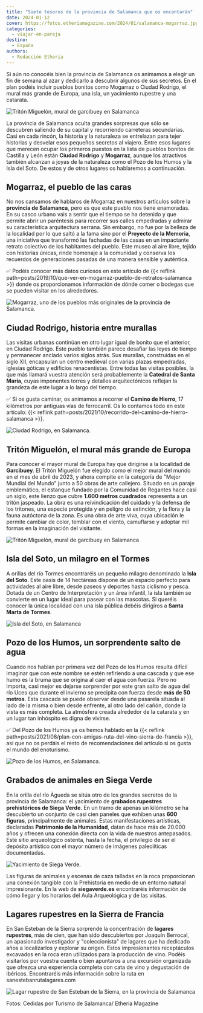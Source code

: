 ```yaml
---
title: "Siete tesoros de la provincia de Salamanca que os encantarán"
date: 2024-01-12
cover: https://fotos.etheriamagazine.com/2024/01/salamanca-mogarraz.jpg
categories: 
  - viajar-en-pareja
destino: 
  - España
authors: 
  - Redacción Etheria
---
```


Si aún no conocéis bien la provincia de Salamanca os animamos a elegir un fin de semana 
al azar y dedicarlo a descubrir algunos de sus secretos. En el plan podéis incluir 
pueblos bonitos como Mogarraz o Ciudad Rodrigo, el mural más grande de Europa, una isla, 
un yacimiento rupestre y una catarata. 

![Tritón Miguelón, mural de garcibuey en Salamanca](https://fotos.etheriamagazine.com/2024/01/salamanca-Triton-Miguelon.jpg "Tritón Miguelón, el mural más grande Europa.")

La provincia de Salamanca oculta grandes sorpresas que sólo se descubren saliendo de su 
capital y recorriendo carreteras secundarias. Casi en cada rincón, la historia y la 
naturaleza se entrelazan para tejer historias y desvelar esos pequeños secretos al 
viajero. Entre esos lugares que merecen ocupar los primeros puestos en la lista de 
pueblos bonitos de Castilla y León están **Ciudad Rodrigo** y **Mogarraz**, aunque los 
atractivos también alcanzan a joyas de la naturaleza como el Pozo de los Humos y la Isla 
del Soto. De estos y de otros lugares os hablaremos a continuación. 

## Mogarraz, el pueblo de las caras

No nos cansamos de hablaros de Mogarraz en nuestros artículos sobre la **provincia de 
Salamanca**, pero es que este pueblo nos tiene enamoradas. En su casco urbano vais a 
sentir que el tiempo se ha detenido y que permite abrir un paréntesis para recorrer sus 
calles empedradas y admirar su característica arquitectura serrana. Sin embargo, no fue 
por la belleza de la localidad por lo que saltó a la fama sino por el **Proyecto de la 
Memoria**, una iniciativa que transformó las fachadas de las casas en un impactante 
retrato colectivo de los habitantes del pueblo. Este museo al aire libre, tejido con 
historias únicas, rinde homenaje a la comunidad y conserva los recuerdos de generaciones 
pasadas de una manera sensible y auténtica. 

✅ Podéis conocer más datos curiosos en este artículo de {{< reflink 
path=posts/2019/10/que-ver-en-mogarraz-pueblo-de-retratos-salamanca >}} donde os 
proporcionamos información de dónde comer o bodegas que se pueden visitar en los 
alrededores. 

![Mogarraz, uno de los pueblos más originales de la provincia de Salamanca.](https://fotos.etheriamagazine.com/2024/01/salamanca-mogarraz.jpg "Mogarraz, uno de los pueblos más originales de Salamanca.")

## Ciudad Rodrigo, historia entre murallas

Las visitas urbanas continúan en otro lugar igual de bonito que el anterior, en Ciudad 
Rodrigo. Este pueblo también parece desafiar las leyes de tiempo y permanecer anclado 
varios siglos atrás. Sus murallas, construidas en el siglo XII, encapsulan un centro 
medieval con varias plazas empedradas, iglesias góticas y edificios renacentistas. Entre 
todas las visitas posibles, la que más llamará vuestra atención será probablemente la 
**Catedral de Santa María**, cuyas imponentes torres y detalles arquitectónicos reflejan 
la grandeza de este lugar a lo largo del tiempo. 

✅ Si os gusta caminar, os animamos a recorrer el **Camino de Hierro**, 17 kilómetros por 
antiguas vías de ferrocarril. Os lo contamos todo en este artículo: {{< reflink 
path=posts/2021/10/recorrido-del-camino-de-hierro-salamanca >}}. 

![Ciudad Rodrigo, en Salamanca.](https://fotos.etheriamagazine.com/2024/01/salamanca-Ciudad-Rodrigo.jpg "Ciudad Rodrigo, en Salamanca.")

## Tritón Miguelón, el mural más grande de Europa

Para conocer el mayor mural de Europa hay que dirigirse a la localidad de **Garcibuey**. 
El Tritón Miguelón fue elegido como el mejor mural del mundo en el mes de abril de 2023, 
y ahora compite en la categoría de "Mejor Mundial del Mundo" junto a 50 obras de arte 
callejero. Situado en un paraje emblemático, el estanque fundado por la Comunidad de 
Regantes hace casi un siglo, este lienzo que cubre **1.600 metros cuadrados** representa 
a un tritón jaspeado. La obra es una reivindicación del cuidado y la defensa de los 
tritones, una especie protegida y en peligro de extinción, y la flora y la fauna 
autóctona de la zona. Es una obra de arte viva, cuya ubicación le permite cambiar de 
color, temblar con el viento, camuflarse y adoptar mil formas en la imaginación del 
visitante. 

![Tritón Miguelón, mural de garcibuey en Salamanca](https://fotos.etheriamagazine.com/2024/01/salamanca-Triton-Miguelon.jpg "Tritón Miguelón.")

## Isla del Soto, un milagro en el Tormes

A orillas del río Tormes encontraréis un pequeño milagro denominado la **Isla del 
Soto**. Este oasis de 14 hectáreas dispone de un espacio perfecto para actividades al 
aire libre, desde paseos y deportes hasta ciclismo y pesca. Dotada de un Centro de 
Interpretación y un área infantil, la isla también se convierte en un lugar ideal para 
pasear con las mascotas. Si queréis conocer la única localidad con una isla pública 
debéis dirigiros a **Santa Marta de Tormes**. 

![Isla del Soto, en Salamanca](https://fotos.etheriamagazine.com/2024/01/salamanca-Isla-Soto.jpg "Isla del Soto.")

## Pozo de los Humos, un sorprendente salto de agua

Cuando nos hablan por primera vez del Pozo de los Humos resulta difícil imaginar que con 
este nombre se estén refiriendo a una cascada y que ese humo es la bruma que se origina 
al caer el agua con fuerza. Pero no importa, casi mejor es dejarse sorprender por este 
gran salto de agua del río Uces que durante el invierno se precipita con fuerza desde 
**más de 50 metros**. Esta cascada se puede observar desde una pasarela situada al lado 
de la misma o bien desde enfrente, al otro lado del cañón, donde la vista es más 
completa. La atmósfera creada alrededor de la catarata y en un lugar tan inhóspito es 
digna de vivirse. 

✅ Del Pozo de los Humos ya os hemos hablado en la {{< reflink 
path=posts/2021/08/plan-con-amigas-ruta-del-vino-sierra-de-francia >}}, así que no os 
perdáis el resto de recomendaciones del artículo si os gusta el mundo del enoturismo. 

![Pozo de los Humos, en Salamanca.](https://fotos.etheriamagazine.com/2024/01/salamanca-Pozo-Humos.jpg "Pozo de los Humos, en la provincia de Salamanca.")

## Grabados de animales en Siega Verde

En la orilla del río Águeda se sitúa otro de los grandes secretos de la provincia de 
Salamanca: el yacimiento de **grabados rupestres prehistóricos de Siega Verde**. En un 
tramo de apenas un kilómetro se ha descubierto un conjunto de casi cien paneles que 
exhiben unas **600 figuras**, principalmente de animales. Estas manifestaciones 
artísticas, declaradas **Patrimonio de la Humanidad**, datan de hace más de 20.000 años 
y ofrecen una conexión directa con la vida de nuestros antepasados. Este sitio 
arqueológico ostenta, hasta la fecha, el privilegio de ser el depósito artístico con el 
mayor número de imágenes paleolíticas documentadas. 

![Yacimiento de Siega Verde.](https://fotos.etheriamagazine.com/2024/01/salamanca-Siega-Verde.jpg "Yacimiento de Siega Verde.")

Las figuras de animales y escenas de caza talladas en la roca proporcionan una conexión 
tangible con la Prehistoria en medio de un entorno natural impresionante. En la web de 
**siegaverde.es** encontraréis información de cómo llegar y los horarios del Aula 
Arqueológica y de las visitas. 

## Lagares rupestres en la Sierra de Francia

En San Esteban de la Sierra sorprende la concentración de **lagares rupestres**, más de 
cien, que han sido descubiertos por Joaquín Berrocal, un apasionado investigador y 
"coleccionista" de lagares que ha dedicado años a localizarlos y explorar su origen. 
Estos impresionantes receptáculos excavados en la roca eran utilizados para la 
producción de vino. Podéis visitarlos por vuestra cuenta o bien apuntaros a una 
excursión organizada que ofrezca una experiencia completa con cata de vino y degustación 
de ibéricos. Encontraréis más información sobre la ruta en sanestebanrutalagares.com 

![Lagar rupestre de San Esteban de la Sierra, en la provincia de Salamanca](https://fotos.etheriamagazine.com/2024/01/salamanca-lagar-rupestre.jpg "Lagar rupestre. © Pepa García")

Fotos: Cedidas por Turismo de Salamanca/ Etheria Magazine
